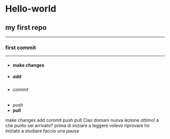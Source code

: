  # Hello-world
## my first repo
---------------
### first commit
---------------
- #### make changes
- ##### add
- ###### commit
- *push*
- **pull**

make changes
add
commit
push
pull
Ciao
domani nuova lezione
ottimo! a che punto sei arrivato?
prima di iniziare a leggere volevo riprovare
ho iniziato a studiare
faccio una pausa